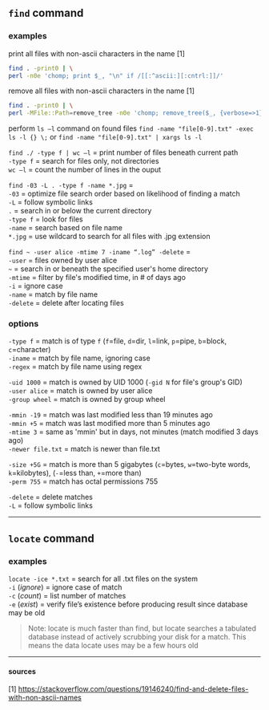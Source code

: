 
## `find` command

### examples

print all files with non-ascii characters in the name [1]
```bash
find . -print0 | \
perl -n0e 'chomp; print $_, "\n" if /[[:^ascii:][:cntrl:]]/'
```

remove all files with non-ascii characters in the name [1]
```bash
find . -print0 | \
perl -MFile::Path=remove_tree -n0e 'chomp; remove_tree($_, {verbose=>1}) if /[[:^ascii:][:cntrl:]]/'
```

perform `ls –l` command on found files
`find -name "file[0-9].txt" -exec ls -l {} \;` or `find -name "file[0-9].txt" | xargs ls -l` 

`find ./ -type f | wc –l` = print number of files beneath current path  
                `-type f` = search for files only, not directories  
                `wc –l`   = count the number of lines in the ouput

`find -03 -L . -type f -name *.jpg` =  
                          `-03`     = optimize file search order based on likelihood of finding a match  
                          `-L`      = follow symbolic links  
                          `.`       = search in or below the current directory  
                          `-type f` = look for files  
                          `-name`   = search based on file name  
                          `*.jpg`   = use wildcard to search for all files with .jpg extension 

`find ~ -user alice -mtime 7 -iname “.log” -delete` =  
                                          `-user`   = files owned by user alice  
                                          `~`       = search in or beneath the specified user's home directory  
                                          `-mtime`  = filter by file's modified time, in # of days ago  
                                          `-i`      = ignore case  
                                         `-name`   = match by file name  
                                         `-delete` = delete after locating files

### options 

`-type f` = match is of type `f` (`f`=file, `d`=dir, `l`=link, `p`=pipe, `b`=block, `c`=character)  
`-iname`  = match by file name, ignoring case  
`-regex`  = match by file name using regex

`-uid 1000`    = match is owned by UID 1000 (`-gid N` for file's group's GID)  
`-user alice`  = match is owned by user alice  
`-group wheel` = match is owned by group wheel 

`-mmin -19`       = match was last modified less than 19 minutes ago  
`-mmin +5`        = match was last modified more than 5 minutes ago  
`-mtime 3`        = same as 'mmin' but in days, not minutes (match modified 3 days ago)  
`-newer file.txt` = match is newer than file.txt

`-size +5G` = match is more than 5 gigabytes (`c`=bytes, `w`=two-byte words, `k`=kilobytes), (`-`=less than, `+`=more than)  
`-perm 755` = match has octal permissions 755

`-delete` = delete matches  
`-L`      = follow symbolic links

---
## `locate` command 

### examples

`locate -ice *.txt` = search for all .txt files on the system  
    `-i` (*ignore*) = ignore case of match  
    `-c` (*count*)  = list number of matches  
    `-e` (*exist*)  = verify file’s existence before producing result since database may be old  

> Note: locate is much faster than find, but locate searches a tabulated database instead of actively scrubbing your disk for a match. This means the data locate uses may be a few hours old  

---
#### sources

[1] https://stackoverflow.com/questions/19146240/find-and-delete-files-with-non-ascii-names
